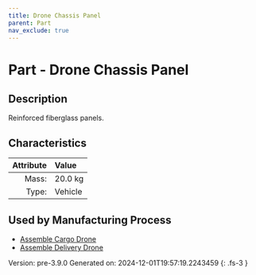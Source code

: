 ```yaml
---
title: Drone Chassis Panel
parent: Part
nav_exclude: true
---
```

# Part - Drone Chassis Panel

## Description
Reinforced fiberglass panels.

## Characteristics

| Attribute      | Value |
|--------:|:------|
|Mass:|20.0 kg|
|Type:|Vehicle|


## Used by Manufacturing Process

- [Assemble Cargo Drone](../process/assemble-cargo-drone.html)
- [Assemble Delivery Drone](../process/assemble-delivery-drone.html)


Version: pre-3.9.0 Generated on: 2024-12-01T19:57:19.2243459
{: .fs-3 }

